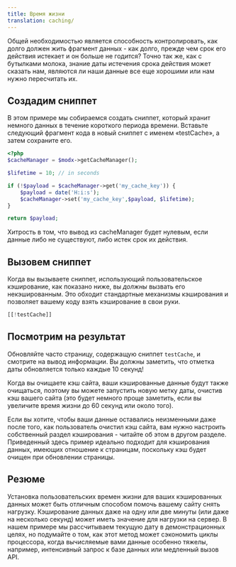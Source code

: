 ```yaml
---
title: Время жизни
translation: caching/
---
```


Общей необходимостью является способность контролировать, как долго должен жить фрагмент данных - как долго, прежде чем срок его действия истекает и он больше не годится? Точно так же, как с бутылками молока, знание даты истечения срока действия может сказать нам, являются ли наши данные все еще хорошими или нам нужно пересчитать их.

## Создадим сниппет

В этом примере мы собираемся создать сниппет, который хранит немного данных в течение короткого периода времени. Вставьте следующий фрагмент кода в новый сниппет с именем «testCache», а затем сохраните его.

```php
<?php
$cacheManager = $modx->getCacheManager();

$lifetime = 10; // in seconds

if (!$payload = $cacheManager->get('my_cache_key')) {
    $payload = date('H:i:s');
    $cacheManager->set('my_cache_key',$payload, $lifetime);
}

return $payload;
```

Хитрость в том, что вывод из cacheManager будет нулевым, если данные либо не существуют, либо истек срок их действия.

## Вызовем сниппет

Когда вы вызываете сниппет, использующий пользовательское кэширование, как показано ниже, вы *должны* вызвать его некэшированным. Это обходит стандартные механизмы кэширования и позволяет вашему коду взять кэширование в свои руки.

```php
[[!testCache]]
```

## Посмотрим на результат

Обновляйте часто страницу, содержащую сниппет `testCache`, и смотрите на вывод информации. Вы должны заметить, что отметка даты обновляется только каждые 10 секунд!

Когда вы очищаете кэш сайта, ваши кэшированные данные будут также очищаться, поэтому вы можете запустить новую метку даты, очистив кэш вашего сайта (это будет немного проще заметить, если вы увеличите время жизни до 60 секунд или около того).

Если вы хотите, чтобы ваши данные оставались неизменными даже после того, как пользователь очистил кэш сайта, вам нужно настроить собственный раздел кэширования - читайте об этом в другом разделе. Приведенный здесь пример идеально подходит для кэширования данных, имеющих отношение к страницам, поскольку кэш будет очищен при обновлении страницы.

## Резюме

Установка пользовательских времен жизни для ваших кэшированных данных может быть отличным способом помочь вашему сайту снять нагрузку. Кэширование данных даже на одну или две минуты (или даже на несколько секунд) может иметь значение для нагрузки на сервер. В нашем примере мы рассчитываем текущую дату в демонстрационных целях, но подумайте о том, как этот метод может сэкономить циклы процессора, когда вычисляемые вами данные особенно тяжелы, например, интенсивный запрос к базе данных или медленный вызов API.
